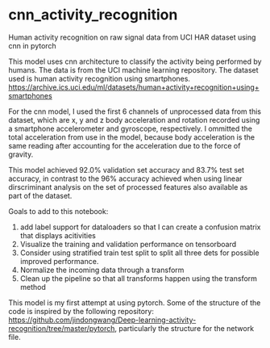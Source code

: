 # cnn_activity_recognition
Human activity recognition on raw signal data from UCI HAR dataset using cnn in pytorch

This model uses cnn architecture to classify the activity being performed by humans.  The data is from the UCI machine 
 learning repository.  The dataset used is human activity recognition using smartphones.
https://archive.ics.uci.edu/ml/datasets/human+activity+recognition+using+smartphones

For the cnn model, I used the first 6 channels of unprocessed data from this dataset, which are x, y and z body acceleration
and rotation recorded using a smartphone accelerometer and gyroscope, respectively.  I ommitted the total acceleration from
use in the model, because body acceleration is the same reading after accounting for the acceleration due to the force of 
gravity.

This model achieved 92.0% validation set accuracy and 83.7% test set accuracy, in contrast to the 96% accuracy achieved 
when using linear dirscriminant analysis on the set of processed features also available as part of the dataset.

Goals to add to this notebook:
1) add label support for dataloaders so that I can create a confusion matrix that displays acitivities
2) Visualize the training and validation performance on tensorboard
3) Consider using stratified train test split to split all three dets for possible improved performance.
4) Normalize the incoming data through a transform
5) Clean up the pipeline so that all transforms happen using the transform method

This model is my first attempt at using pytorch.  Some of the structure of the code is inspired by the following repository:
https://github.com/jindongwang/Deep-learning-activity-recognition/tree/master/pytorch, particularly the structure for the network file.
